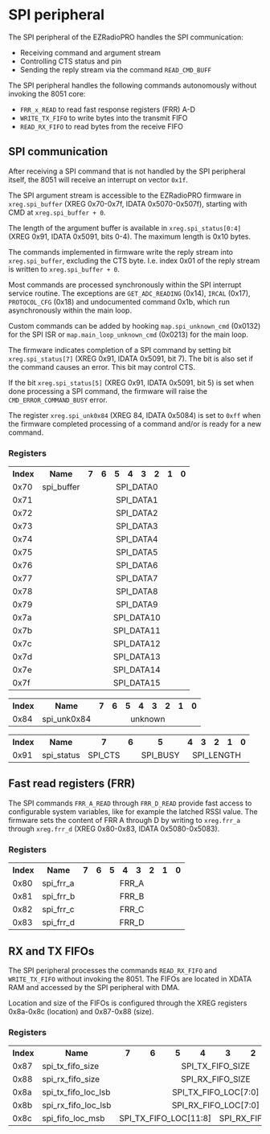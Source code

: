 # SPI peripheral

The SPI peripheral of the EZRadioPRO handles the SPI communication:
* Receiving command and argument stream
* Controlling CTS status and pin
* Sending the reply stream via the command `READ_CMD_BUFF`

The SPI peripheral handles the following commands autonomously without invoking the 8051 core:
* `FRR_x_READ` to read fast response registers (FRR) A-D
* `WRITE_TX_FIFO` to write bytes into the transmit FIFO
* `READ_RX_FIFO` to read bytes from the receive FIFO

## SPI communication

After receiving a SPI command that is not handled by the SPI peripheral itself, the 8051 will receive an interrupt on vector `0x1f`.

The SPI argument stream is accessible to the EZRadioPRO firmware in `xreg.spi_buffer` (XREG 0x70-0x7f, IDATA 0x5070-0x507f), starting with CMD at `xreg.spi_buffer + 0`. 

The length of the argument buffer is available in `xreg.spi_status[0:4]` (XREG 0x91, IDATA 0x5091, bits 0-4). The maximum length is 0x10 bytes.

The commands implemented in firmware write the reply stream into `xreg.spi_buffer`, excluding the CTS byte. I.e. index 0x01 of the reply stream is written to `xreg.spi_buffer + 0`.

Most commands are processed synchronously within the SPI interrupt service routine. The exceptions are `GET_ADC_READING` (0x14), `IRCAL` (0x17), `PROTOCOL_CFG` (0x18) and undocumented command 0x1b, which run asynchronously within the main loop.

Custom commands can be added by hooking `map.spi_unknown_cmd` (0x0132) for the SPI ISR or `map.main_loop_unknown_cmd` (0x0213) for the main loop. 

The firmware indicates completion of a SPI command by setting bit `xreg.spi_status[7]` (XREG 0x91, IDATA 0x5091, bit 7). The bit is also set if the command causes an error. This bit may control CTS.

If the bit `xreg.spi_status[5]` (XREG 0x91, IDATA 0x5091, bit 5) is set when done processing a SPI command, the firmware will raise the `CMD_ERROR_COMMAND_BUSY` error.

The register `xreg.spi_unk0x84` (XREG 84, IDATA 0x5084) is set to `0xff` when the firmware completed processing of a command and/or is ready for a new command.

### Registers

<table>
<tr><th>Index</th><th>Name</th><th>7</th><th>6</th><th>5</th><th>4</th><th>3</th><th>2</th><th>1</th><th>0</th></tr>
<tr><td>0x70</td><td>spi_buffer</td><td align="center" colspan="8">SPI_DATA0</td></tr>
<tr><td>0x71</td><td></td><td align="center" colspan="8">SPI_DATA1</td></tr>
<tr><td>0x72</td><td></td><td align="center" colspan="8">SPI_DATA2</td></tr>
<tr><td>0x73</td><td></td><td align="center" colspan="8">SPI_DATA3</td></tr>
<tr><td>0x74</td><td></td><td align="center" colspan="8">SPI_DATA4</td></tr>
<tr><td>0x75</td><td></td><td align="center" colspan="8">SPI_DATA5</td></tr>
<tr><td>0x76</td><td></td><td align="center" colspan="8">SPI_DATA6</td></tr>
<tr><td>0x77</td><td></td><td align="center" colspan="8">SPI_DATA7</td></tr>
<tr><td>0x78</td><td></td><td align="center" colspan="8">SPI_DATA8</td></tr>
<tr><td>0x79</td><td></td><td align="center" colspan="8">SPI_DATA9</td></tr>
<tr><td>0x7a</td><td></td><td align="center" colspan="8">SPI_DATA10</td></tr>
<tr><td>0x7b</td><td></td><td align="center" colspan="8">SPI_DATA11</td></tr>
<tr><td>0x7c</td><td></td><td align="center" colspan="8">SPI_DATA12</td></tr>
<tr><td>0x7d</td><td></td><td align="center" colspan="8">SPI_DATA13</td></tr>
<tr><td>0x7e</td><td></td><td align="center" colspan="8">SPI_DATA14</td></tr>
<tr><td>0x7f</td><td></td><td align="center" colspan="8">SPI_DATA15</td></tr>
</table>

<table>
<tr><th>Index</th><th>Name</th><th>7</th><th>6</th><th>5</th><th>4</th><th>3</th><th>2</th><th>1</th><th>0</th></tr>
<tr><td>0x84</td><td>spi_unk0x84</td><td align="center" colspan="8">unknown</td></tr>
</table>

<table>
<tr><th>Index</th><th>Name</th><th>7</th><th>6</th><th>5</th><th>4</th><th>3</th><th>2</th><th>1</th><th>0</th></tr>
<tr><td>0x91</td><td>spi_status</td><td>SPI_CTS</td><td></td><td>SPI_BUSY</td><td align="center" colspan="5">SPI_LENGTH</td></tr>
</table>

## Fast read registers (FRR)

The SPI commands `FRR_A_READ` through `FRR_D_READ` provide fast access to configurable system variables, like for example the latched RSSI value. The firmware sets the content of FRR A through D by writing to `xreg.frr_a` through `xreg.frr_d` (XREG 0x80-0x83, IDATA 0x5080-0x5083).

### Registers

<table>
<tr><th>Index</th><th>Name</th><th>7</th><th>6</th><th>5</th><th>4</th><th>3</th><th>2</th><th>1</th><th>0</th></tr>
<tr><td>0x80</td><td>spi_frr_a</td><td align="center" colspan="8">FRR_A</td></tr>
<tr><td>0x81</td><td>spi_frr_b</td><td align="center" colspan="8">FRR_B</td></tr>
<tr><td>0x82</td><td>spi_frr_c</td><td align="center" colspan="8">FRR_C</td></tr>
<tr><td>0x83</td><td>spi_frr_d</td><td align="center" colspan="8">FRR_D</td></tr>
</table>

## RX and TX FIFOs

The SPI peripheral processes the commands `READ_RX_FIFO` and `WRITE_TX_FIFO` without invoking the 8051. The FIFOs are located in XDATA RAM and accessed by the SPI peripheral with DMA.

Location and size of the FIFOs is configured through the XREG registers 0x8a-0x8c (location) and 0x87-0x88 (size).

### Registers

<table>
<tr><th>Index</th><th>Name</th><th>7</th><th>6</th><th>5</th><th>4</th><th>3</th><th>2</th><th>1</th><th>0</th></tr>
<tr><td>0x87</td><td>spi_tx_fifo_size</td><td align="center" colspan="8">SPI_TX_FIFO_SIZE</td></tr>
<tr><td>0x88</td><td>spi_rx_fifo_size</td><td align="center" colspan="8">SPI_RX_FIFO_SIZE</td></tr>
<tr><td>0x8a</td><td>spi_tx_fifo_loc_lsb</td><td align="center" colspan="8">SPI_TX_FIFO_LOC[7:0]</td></tr>
<tr><td>0x8b</td><td>spi_rx_fifo_loc_lsb</td><td align="center" colspan="8">SPI_RX_FIFO_LOC[7:0]</td></tr>
<tr><td>0x8c</td><td>spi_fifo_loc_msb</td><td align="center" colspan="4">SPI_TX_FIFO_LOC[11:8]</td><td align="center" colspan="4">SPI_RX_FIFO_LOC[11:8]</td></tr>
</table>
